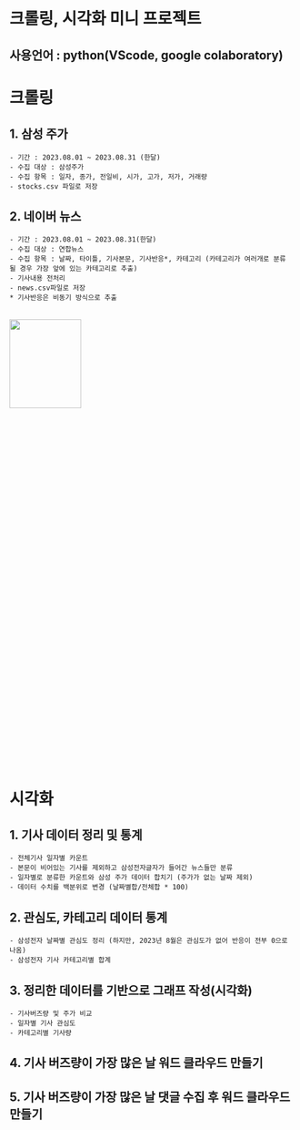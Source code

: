 # 크롤링, 시각화 미니 프로젝트

## 사용언어 : python(VScode, google colaboratory)

# 크롤링 

## 1. 삼성 주가
    - 기간 : 2023.08.01 ~ 2023.08.31 (한달)
    - 수집 대상 : 삼성주가
    - 수집 항목 : 일자, 종가, 전일비, 시가, 고가, 저가, 거래량
    - stocks.csv 파일로 저장

## 2. 네이버 뉴스 
    - 기간 : 2023.08.01 ~ 2023.08.31(한달)
    - 수집 대상 : 연합뉴스
    - 수집 항목 : 날짜, 타이틀, 기사본문, 기사반응*, 카테고리 (카테고리가 여러개로 분류 될 경우 가장 앞에 있는 카테고리로 추출)
    - 기사내용 전처리
    - news.csv파일로 저장
    * 기사반응은 비동기 방식으로 추출 
<br/>

<img src="https://github.com/yumioh/data_analysis/assets/38059057/8547f4ff-fd7f-478c-8ad4-dc66fc0c8475" width="50%" height="20%" />

# 시각화

## 1. 기사 데이터 정리 및 통계
    - 전체기사 일자별 카운트
    - 본문이 비어있는 기사를 제외하고 삼성전자글자가 들어간 뉴스들만 분류
    - 일자별로 분류한 카운트와 삼성 주가 데이터 합치기 (주가가 없는 날짜 제외)
    - 데이터 수치를 백분위로 변경 (날짜별합/전체합 * 100)

   
## 2. 관심도, 카테고리 데이터 통계
    - 삼성전자 날짜별 관심도 정리 (하지만, 2023년 8월은 관심도가 없어 반응이 전부 0으로 나옴)
    - 삼성전자 기사 카테고리별 합계


## 3. 정리한 데이터를 기반으로 그래프 작성(시각화)
    - 기사버즈량 및 주가 비교
    - 일자별 기사 관심도 
    - 카테고리별 기사량

## 4. 기사 버즈량이 가장 많은 날 워드 클라우드 만들기

## 5. 기사 버즈량이 가장 많은 날 댓글 수집 후 워드 클라우드 만들기


